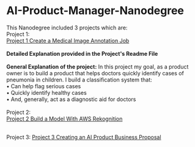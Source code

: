 # AI-Product-Manager-Nanodegree
This Nanodegree included 3 projects which are:
</br>
Project 1: </br>
[Project 1 Create a Medical Image Annotation Job](https://github.com/xAseelx/AI-Product-Manager-Nanodegree/tree/Project-1-Create-a-Medical-Image-Annotation-Job) </br></br>
**Detailed Explanation provided in the Project's Readme File** </br></br>
**General Explanation of the project:**
In this project my goal, as a product owner is to build a product that helps doctors quickly identify cases of pneumonia in children. I build a classification system that:
</br>
• Can help flag serious cases
</br>
• Quickly identify healthy cases
</br>
• And, generally, act as a diagnostic aid for doctors
</br></br>
Project 2:</br>
[Project 2 Build a Model With AWS Rekognition](https://github.com/xAseelx/AI-Product-Manager-Nanodegree/tree/Project-2-Build-a-Model-With-AWS-Rekognition)</br></br>

Project 3:
[Project 3 Creating an AI Product Business Proposal](https://github.com/xAseelx/AI-Product-Manager-Nanodegree/tree/Project-3-Creating-an-AI-Product-Business-Proposal)
